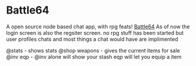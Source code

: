 # Battle64
 A open source node based chat app, with rpg feats!
[Battle64](http://174.140.88.174:4000/login)
As of now the login screen is also the regsiter screen.
no rpg stuff has been started but user profiles chats and most things a chat would have are implimented

@stats - shows stats
@shop weapons - gives the current items for sale
@inv eqp - @inv alone will show your stash eqp will let you equip a item
